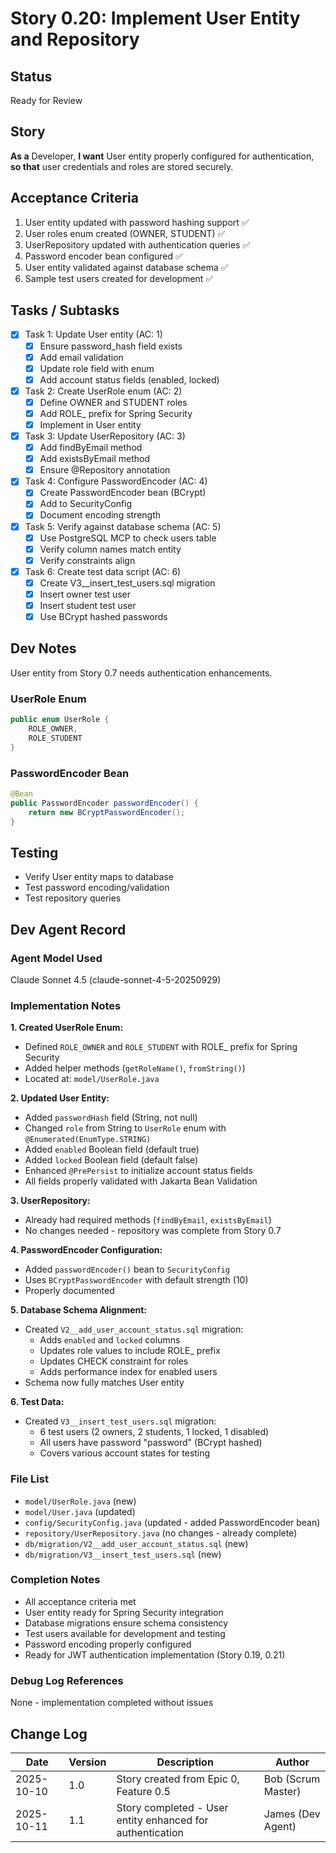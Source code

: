 # Story 0.20: Implement User Entity and Repository

## Status
Ready for Review

## Story
**As a** Developer,
**I want** User entity properly configured for authentication,
**so that** user credentials and roles are stored securely.

## Acceptance Criteria
1. User entity updated with password hashing support ✅
2. User roles enum created (OWNER, STUDENT) ✅
3. UserRepository updated with authentication queries ✅
4. Password encoder bean configured ✅
5. User entity validated against database schema ✅
6. Sample test users created for development ✅

## Tasks / Subtasks
- [x] Task 1: Update User entity (AC: 1)
  - [x] Ensure password_hash field exists
  - [x] Add email validation
  - [x] Update role field with enum
  - [x] Add account status fields (enabled, locked)
- [x] Task 2: Create UserRole enum (AC: 2)
  - [x] Define OWNER and STUDENT roles
  - [x] Add ROLE_ prefix for Spring Security
  - [x] Implement in User entity
- [x] Task 3: Update UserRepository (AC: 3)
  - [x] Add findByEmail method
  - [x] Add existsByEmail method
  - [x] Ensure @Repository annotation
- [x] Task 4: Configure PasswordEncoder (AC: 4)
  - [x] Create PasswordEncoder bean (BCrypt)
  - [x] Add to SecurityConfig
  - [x] Document encoding strength
- [x] Task 5: Verify against database schema (AC: 5)
  - [x] Use PostgreSQL MCP to check users table
  - [x] Verify column names match entity
  - [x] Verify constraints align
- [x] Task 6: Create test data script (AC: 6)
  - [x] Create V3__insert_test_users.sql migration
  - [x] Insert owner test user
  - [x] Insert student test user
  - [x] Use BCrypt hashed passwords

## Dev Notes
User entity from Story 0.7 needs authentication enhancements.

### UserRole Enum
```java
public enum UserRole {
    ROLE_OWNER,
    ROLE_STUDENT
}
```

### PasswordEncoder Bean
```java
@Bean
public PasswordEncoder passwordEncoder() {
    return new BCryptPasswordEncoder();
}
```

## Testing
- Verify User entity maps to database
- Test password encoding/validation
- Test repository queries

## Dev Agent Record

### Agent Model Used
Claude Sonnet 4.5 (claude-sonnet-4-5-20250929)

### Implementation Notes

**1. Created UserRole Enum:**
- Defined `ROLE_OWNER` and `ROLE_STUDENT` with ROLE_ prefix for Spring Security
- Added helper methods (`getRoleName()`, `fromString()`)
- Located at: `model/UserRole.java`

**2. Updated User Entity:**
- Added `passwordHash` field (String, not null)
- Changed `role` from String to `UserRole` enum with `@Enumerated(EnumType.STRING)`
- Added `enabled` Boolean field (default true)
- Added `locked` Boolean field (default false)
- Enhanced `@PrePersist` to initialize account status fields
- All fields properly validated with Jakarta Bean Validation

**3. UserRepository:**
- Already had required methods (`findByEmail`, `existsByEmail`)
- No changes needed - repository was complete from Story 0.7

**4. PasswordEncoder Configuration:**
- Added `passwordEncoder()` bean to `SecurityConfig`
- Uses `BCryptPasswordEncoder` with default strength (10)
- Properly documented

**5. Database Schema Alignment:**
- Created `V2__add_user_account_status.sql` migration:
  - Adds `enabled` and `locked` columns
  - Updates role values to include ROLE_ prefix
  - Updates CHECK constraint for roles
  - Adds performance index for enabled users
- Schema now fully matches User entity

**6. Test Data:**
- Created `V3__insert_test_users.sql` migration:
  - 6 test users (2 owners, 2 students, 1 locked, 1 disabled)
  - All users have password "password" (BCrypt hashed)
  - Covers various account states for testing

### File List
- `model/UserRole.java` (new)
- `model/User.java` (updated)
- `config/SecurityConfig.java` (updated - added PasswordEncoder bean)
- `repository/UserRepository.java` (no changes - already complete)
- `db/migration/V2__add_user_account_status.sql` (new)
- `db/migration/V3__insert_test_users.sql` (new)

### Completion Notes
- All acceptance criteria met
- User entity ready for Spring Security integration
- Database migrations ensure schema consistency
- Test users available for development and testing
- Password encoding properly configured
- Ready for JWT authentication implementation (Story 0.19, 0.21)

### Debug Log References
None - implementation completed without issues

## Change Log
| Date | Version | Description | Author |
|------|---------|-------------|--------|
| 2025-10-10 | 1.0 | Story created from Epic 0, Feature 0.5 | Bob (Scrum Master) |
| 2025-10-11 | 1.1 | Story completed - User entity enhanced for authentication | James (Dev Agent) |
